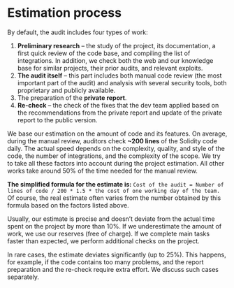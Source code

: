 # Estimation process

By default, the audit includes four types of work:

1. **Preliminary research** – the study of the project, its documentation, a first quick review of the code base, and compiling the list of integrations. In addition, we check both the web and our knowledge base for similar projects, their prior audits, and relevant exploits.
2. **The audit itself** – this part includes both manual code review (the most important part of the audit) and analysis with several security tools, both proprietary and publicly available.
3. The preparation of the **private report**.
4. **Re-check** – the check of the fixes that the dev team applied based on the recommendations from the private report and update of the private report to the public version.

We base our estimation on the amount of code and its features. On average, during the manual review, auditors check **~200 lines** of the Solidity code daily. The actual speed depends on the complexity, quality, and style of the code, the number of integrations, and the complexity of the scope. We try to take all these factors into account during the project estimation. All other works take around 50% of the time needed for the manual review.

**The simplified formula for the estimate is:**
`Cost of the audit = Number of lines of code / 200 * 1.5 * the cost of one working day of the team.`
Of course, the real estimate often varies from the number obtained by this formula based on the factors listed above.

Usually, our estimate is precise and doesn’t deviate from the actual time spent on the project by more than 10%. If we underestimate the amount of work, we use our reserves (free of charge). If we complete main tasks faster than expected, we perform additional checks on the project.

In rare cases, the estimate deviates significantly (up to 25%). This happens, for example, if the code contains too many problems, and the report preparation and the re-check require extra effort. We discuss such cases separately.
